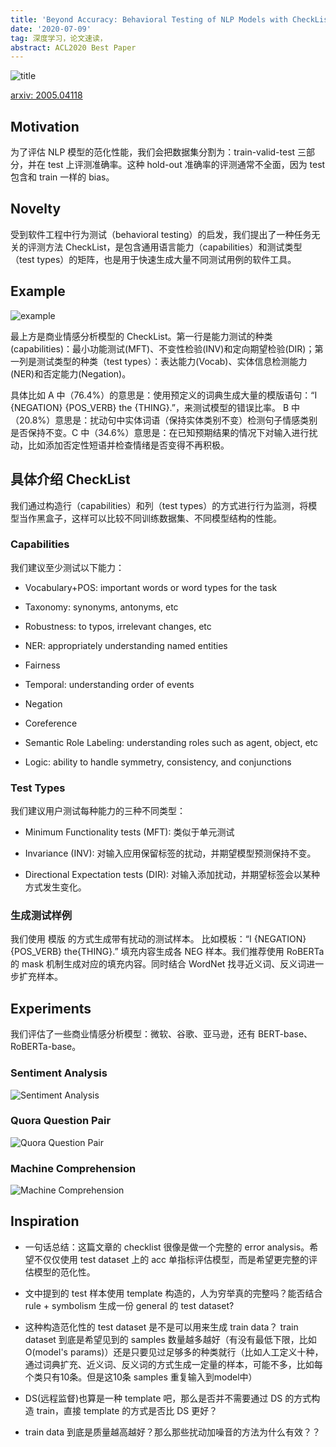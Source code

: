 ```yaml
---
title: 'Beyond Accuracy: Behavioral Testing of NLP Models with CheckList'
date: '2020-07-09'
tag: 深度学习，论文速读，
abstract: ACL2020 Best Paper
---
```


![title](md-img/20200709-01.png)

[arxiv: 2005.04118](https://arxiv.org/abs/2005.04118)

## Motivation

为了评估 NLP 模型的范化性能，我们会把数据集分割为：train-valid-test 三部分，并在 test 上评测准确率。这种 hold-out 准确率的评测通常不全面，因为 test 包含和 train 一样的 bias。


## Novelty

受到软件工程中行为测试（behavioral testing）的启发，我们提出了一种任务无关的评测方法 CheckList，是包含通用语言能力（capabilities）和测试类型（test types）的矩阵，也是用于快速生成大量不同测试用例的软件工具。

## Example

![example](md-img/20200709-02.png)

最上方是商业情感分析模型的 CheckList。第一行是能力测试的种类(capabilities)：最小功能测试(MFT)、不变性检验(INV)和定向期望检验(DIR)；第一列是测试类型的种类（test types）：表达能力(Vocab)、实体信息检测能力(NER)和否定能力(Negation)。

具体比如 A 中（76.4%）的意思是：使用预定义的词典生成大量的模版语句：“I {NEGATION} {POS_VERB} the {THING}.”，来测试模型的错误比率。 B 中（20.8%）意思是：扰动句中实体词语（保持实体类别不变）检测句子情感类别是否保持不变。C 中（34.6%）意思是：在已知预期结果的情况下对输入进行扰动，比如添加否定性短语并检查情绪是否变得不再积极。

## 具体介绍 CheckList

我们通过构造行（capabilities）和列（test types）的方式进行行为监测，将模型当作黑盒子，这样可以比较不同训练数据集、不同模型结构的性能。

### Capabilities

我们建议至少测试以下能力：

- Vocabulary+POS: important words or word types for the task

- Taxonomy: synonyms, antonyms, etc

- Robustness: to typos, irrelevant changes, etc

- NER: appropriately understanding named entities

- Fairness

- Temporal: understanding order of events

- Negation

- Coreference

- Semantic Role Labeling: understanding roles such as agent, object, etc

- Logic: ability to handle symmetry, consistency, and conjunctions

### Test Types

我们建议用户测试每种能力的三种不同类型：

- Minimum Functionality tests (MFT): 类似于单元测试

- Invariance (INV): 对输入应用保留标签的扰动，并期望模型预测保持不变。

- Directional Expectation tests (DIR): 对输入添加扰动，并期望标签会以某种方式发生变化。

### 生成测试样例

我们使用 模版 的方式生成带有扰动的测试样本。
比如模板：“I {NEGATION} {POS_VERB} the{THING}.” 填充内容生成各 NEG 样本。我们推荐使用 RoBERTa 的 mask 机制生成对应的填充内容。同时结合 WordNet 找寻近义词、反义词进一步扩充样本。

## Experiments

我们评估了一些商业情感分析模型：微软、谷歌、亚马逊，还有 BERT-base、RoBERTa-base。

### Sentiment Analysis

![Sentiment Analysis](md-img/20200709-03.png)

### Quora Question Pair

![Quora Question Pair](md-img/20200709-04.png)

### Machine Comprehension

![Machine Comprehension](md-img/20200709-05.png)

## Inspiration

- 一句话总结：这篇文章的 checklist 很像是做一个完整的 error analysis。希望不仅仅使用 test dataset 上的 acc 单指标评估模型，而是希望更完整的评估模型的范化性。

- 文中提到的 test 样本使用 template 构造的，人为穷举真的完整吗？能否结合 rule + symbolism 生成一份 general 的 test dataset?

- 这种构造范化性的 test dataset 是不是可以用来生成 train data？ train dataset 到底是希望见到的 samples 数量越多越好（有没有最低下限，比如O(model's params)）还是只要见过足够多的种类就行（比如人工定义十种，通过词典扩充、近义词、反义词的方式生成一定量的样本，可能不多，比如每个类只有10条。但是这10条 samples 重复输入到model中）

- DS(远程监督)也算是一种 template 吧，那么是否并不需要通过 DS 的方式构造 train，直接 template 的方式是否比 DS 更好？

- train data 到底是质量越高越好？那么那些扰动加噪音的方法为什么有效？？

